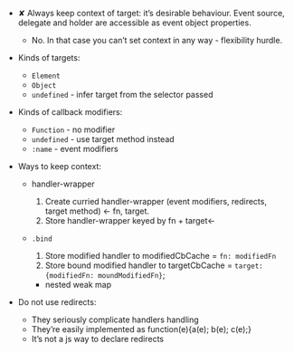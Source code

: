 * ✘ Always keep context of target: it’s desirable behaviour. Event source, delegate and holder are accessible as event object properties.
	* No. In that case you can’t set context in any way - flexibility hurdle.

* Kinds of targets:
	* `Element`
	* `Object`
	* `undefined` - infer target from the selector passed

* Kinds of callback modifiers:
	* `Function` - no modifier
	* `undefined` - use target method instead
	* `:name` - event modifiers

* Ways to keep context:
	* handler-wrapper
		1. Create curried handler-wrapper (event modifiers, redirects, target method) ← fn, target.
		2. Store handler-wrapper keyed by fn + target←

	* `.bind`
		1. Store modified handler to modifiedCbCache = `fn: modifiedFn`
		2. Store bound modified handler to targetCbCache = `target: {modifiedFn: moundModifiedFn}`;
		- nested weak map

* Do not use redirects:
	* They seriously complicate handlers handling
	* They’re easily implemented as function(e){a(e); b(e); c(e);}
	* It’s not a js way to declare redirects